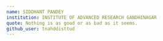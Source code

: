 ```yaml
---
name: SIDDHANT PANDEY 
institution: INSTITUTE OF ADVANCED RESEARCH GANDHINAGAR 
quote: Nothing is as good or as bad as it seems. 
github_user: tnahddisttud
---
```

